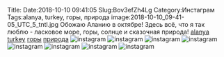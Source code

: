 Title:
Date:2018-10-10 09:41:05
Slug:Bov3efZh4Lg
Category:Инстаграм
Tags:alanya, turkey, горы, природа
image:2018-10-10_09-41-05_UTC_5_tntl.jpg
Обожаю Аланию в октябре! Здесь всё, что я так люблю - ласковое море, горы, солнце и сказочная природа!  [alanya]({tag}alanya) [turkey]({tag}turkey) [горы]({tag}горы) [природа]({tag}природа)
![instagram]({attach}images/2018-10-10_09-41-05_UTC_5.jpg)
![instagram]({attach}images/2018-10-10_09-41-05_UTC_6.jpg)
![instagram]({attach}images/2018-10-10_09-41-05_UTC_4.jpg)
![instagram]({attach}images/2018-10-10_09-41-05_UTC_3.jpg)
![instagram]({attach}images/2018-10-10_09-41-05_UTC_7.jpg)
![instagram]({attach}images/2018-10-10_09-41-05_UTC_1.jpg)
![instagram]({attach}images/2018-10-10_09-41-05_UTC_8.jpg)
![instagram]({attach}images/2018-10-10_09-41-05_UTC_2.jpg)
